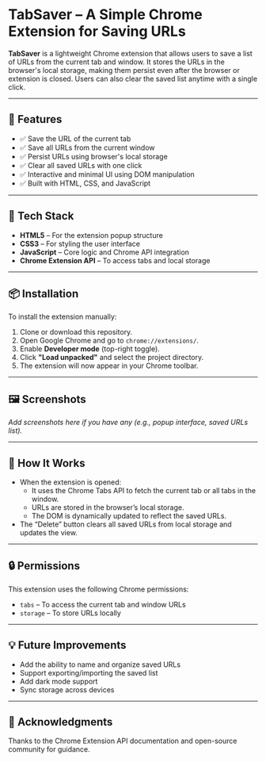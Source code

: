 # TabSaver – A Simple Chrome Extension for Saving URLs

**TabSaver** is a lightweight Chrome extension that allows users to save a list of URLs from the current tab and window. It stores the URLs in the browser's local storage, making them persist even after the browser or extension is closed. Users can also clear the saved list anytime with a single click.

---

## 🚀 Features

- ✅ Save the URL of the current tab
- ✅ Save all URLs from the current window
- ✅ Persist URLs using browser's local storage
- ✅ Clear all saved URLs with one click
- ✅ Interactive and minimal UI using DOM manipulation
- ✅ Built with HTML, CSS, and JavaScript

---

## 🧰 Tech Stack

- **HTML5** – For the extension popup structure
- **CSS3** – For styling the user interface
- **JavaScript** – Core logic and Chrome API integration
- **Chrome Extension API** – To access tabs and local storage

---

## 📦 Installation

To install the extension manually:

1. Clone or download this repository.
2. Open Google Chrome and go to `chrome://extensions/`.
3. Enable **Developer mode** (top-right toggle).
4. Click **"Load unpacked"** and select the project directory.
5. The extension will now appear in your Chrome toolbar.

---

## 🖼️ Screenshots

_Add screenshots here if you have any (e.g., popup interface, saved URLs list)._

---

## 🧠 How It Works

- When the extension is opened:
  - It uses the Chrome Tabs API to fetch the current tab or all tabs in the window.
  - URLs are stored in the browser’s local storage.
  - The DOM is dynamically updated to reflect the saved URLs.
- The “Delete” button clears all saved URLs from local storage and updates the view.

---

## 🔒 Permissions

This extension uses the following Chrome permissions:
- `tabs` – To access the current tab and window URLs
- `storage` – To store URLs locally

---

## 💡 Future Improvements

- Add the ability to name and organize saved URLs
- Support exporting/importing the saved list
- Add dark mode support
- Sync storage across devices

---

## 🙌 Acknowledgments

Thanks to the Chrome Extension API documentation and open-source community for guidance.

